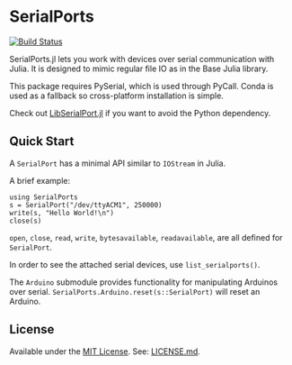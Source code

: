 # SerialPorts

[![Build Status](https://travis-ci.org/JuliaIO/SerialPorts.jl.svg?branch=master)](https://travis-ci.org/JuliaIO/SerialPorts.jl)

SerialPorts.jl lets you work with devices over serial communication with Julia.
It is designed to mimic regular file IO as in the Base Julia library.

This package requires PySerial, which is used through PyCall. Conda is used as
a fallback so cross-platform installation is simple.

Check out [LibSerialPort.jl](https://github.com/JuliaIO/LibSerialPort.jl) if you want to avoid the Python dependency.

## Quick Start

A `SerialPort` has a minimal API similar to `IOStream` in Julia.

A brief example:

```
using SerialPorts
s = SerialPort("/dev/ttyACM1", 250000)
write(s, "Hello World!\n")
close(s)
```

`open`, `close`, `read`, `write`, `bytesavailable`, `readavailable`, are all
defined for `SerialPort`.

In order to see the attached serial devices, use `list_serialports()`.

The `Arduino` submodule provides functionality for manipulating Arduinos over
serial. `SerialPorts.Arduino.reset(s::SerialPort)` will reset an Arduino.

## License
Available under the [MIT License](https://en.wikipedia.org/wiki/MIT_License). See: [LICENSE.md](./LICENSE.md).
